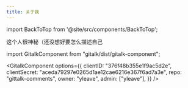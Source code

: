 ```yaml
---
title: 关于我
---
```


import BackToTop from '@site/src/components/BackToTop';


<BackToTop />

这个人很神秘（还没想好要怎么描述自己



import GitalkComponent from "gitalk/dist/gitalk-component";

<!-- <GitalkComponent options={{
    clientID: "6958165c659d771ff9c6",
    clientSecret: "ea733509382ce339e026635c798215e1e7ae6ee3", 
    repo: "gittalk-comments",
    owner: "yleave",
    admin: ["yleave"],
}} /> -->

<GitalkComponent options={{
    clientID: "376f48b355e1f9ac5d2e",
    clientSecret: "aceda79297e0265d1ae12cae6216e367f6ad7a3e", 
    repo: "gittalk-comments",
    owner: "yleave",
    admin: ["yleave"],
}} />